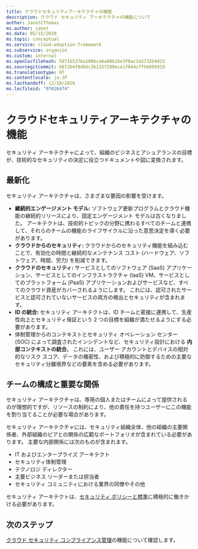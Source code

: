 ```yaml
---
title: クラウドセキュリティアーキテクチャの機能
description: クラウド セキュリティ アーキテクチャの機能について
author: JanetCThomas
ms.author: janet
ms.date: 05/15/2020
ms.topic: conceptual
ms.service: cloud-adoption-framework
ms.subservice: organize
ms.custom: internal
ms.openlocfilehash: 5d7165376a100bca6a80b16e3f0ac2a5732b4d15
ms.sourcegitcommit: b6f2b4f8db6c3b1157299ece1f044cff56895919
ms.translationtype: HT
ms.contentlocale: ja-JP
ms.lasthandoff: 12/10/2020
ms.locfileid: "97026474"
---
```

# <a name="cloud-security-architecture-functions"></a>クラウドセキュリティアーキテクチャの機能

セキュリティ アーキテクチャによって、組織のビジネスとアシュアランスの目標が、技術的なセキュリティの決定に役立つドキュメントや図に変換されます。

## <a name="modernization"></a>最新化

セキュリティ アーキテクチャは、さまざまな要因の影響を受けます。

- **継続的エンゲージメント モデル:** ソフトウェア更新プログラムとクラウド機能の継続的リリースにより、固定エンゲージメント モデルは古くなりました。 アーキテクトは、技術的トピックの分野に携わるすべてのチームと連携して、それらのチームの機能のライフサイクルに沿った意思決定を導く必要があります。
- **クラウドからのセキュリティ:** クラウドからのセキュリティ機能を組み込むことで、有効化の時間と継続的なメンテナンス コスト (ハードウェア、ソフトウェア、時間、労力) を削減できます。
- **クラウドのセキュリティ:** サービスとしてのソフトウェア (SaaS) アプリケーション、サービスとしてのインフラストラクチャ (IaaS) VM、サービスとしてのプラットフォーム (PaaS) アプリケーションおよびサービスなど、すべてのクラウド資産がカバーされるようにします。 これには、認可されたサービスと認可されていないサービスの両方の検出とセキュリティが含まれます。
- **ID の統合:** セキュリティ アーキテクトは、ID チームと密接に連携して、生産性向上とセキュリティ保証という 2 つの目標を組織が満たせるようにする必要があります。
- 体制管理からのコンテキストとセキュリティ オペレーション センター (SOC) によって調査されたインシデントなど、セキュリティ設計における **内部コンテキストの統合**。 これには、ユーザー アカウントとデバイスの相対的なリスク スコア、データの機密性、および積極的に防御するための主要なセキュリティ分離境界などの要素を含める必要があります。

## <a name="team-composition-and-key-relationships"></a>チームの構成と重要な関係

セキュリティ アーキテクチャは、専用の個人またはチームによって提供されるのが理想的ですが、リソースの制約により、他の責任を持つユーザーにこの機能を割り当てることが必要な場合があります。

セキュリティ アーキテクチャには、セキュリティ組織全体、他の組織の主要関係者、外部組織のピアとの関係の広範なポートフォリオが含まれている必要があります。 主要な内部関係には次のものが含まれます。

- IT およびエンタープライズ アーキテクト
- セキュリティ体制管理
- テクノロジ ディレクター
- 主要ビジネス リーダーまたは担当者
- セキュリティ コミュニティにおける業界の同僚やその他

セキュリティ アーキテクトは、[セキュリティ ポリシーと標準](./cloud-security-policy-standards.md)に積極的に働きかける必要があります。

## <a name="next-steps"></a>次のステップ

[クラウド セキュリティ コンプライアンス管理](./cloud-security-compliance-management.md)の機能について確認します。
